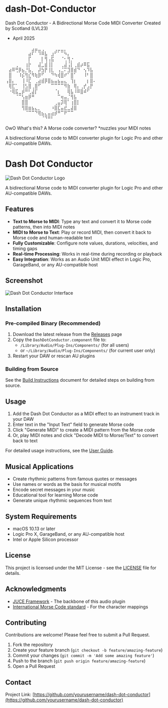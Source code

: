 # dash-Dot-Conductor
Dash Dot Conductor - A Bidirectional Morse Code MIDI Converter
Created by Scotland (LVL23)
 - April 2025

⠀⠀⠀⠀⠀⠀⠀⠀⣠⣤⣀⢀⠀⠀⠀⢀⣀⣀⡀⠀⠀⠀⠀⠀⠀⠀⠀⠀
⠀⠀⠀⠀⠀⠀⠀⣴⠏⠁⠹⠿⣧⠀⣰⠋⠁⠉⠳⡄⠀⠀⠀⠀⠀⠀⠀⠀
⠀⠀⠀⠀⠀⠀⠀⡏⠀⠀⠀⡇⢻⢠⣯⠀⠀⠈⢂⢻⡐⠀⠀⠀⠀⠀⠀⠀
⠀⠀⠀⢀⠀⠀⢰⡗⠀⠀⣼⣁⣾⢸⡇⠀⠀⢀⣼⢨⡇⢀⣾⡴⠿⣯⠀⠀
⠀⣴⠿⢛⡿⣦⡘⣧⡀⠀⡼⣳⡟⢸⣇⠀⢠⣈⠍⣹⣿⣾⠙⠀⢢⠹⣧⠀
⠀⣿⠀⠀⠸⡮⢻⣎⠻⢷⡿⠋⠀⠀⠙⠳⢾⣿⠞⠁⣿⠁⠀⠀⠸⠃⣿⠀
⢠⣿⡄⠀⠀⢸⠸⣏⠀⢀⣴⣾⡿⣿⣦⣤⣦⣤⣄⠀⢹⡆⠀⠀⠀⡆⣿⠄
⠀⢿⣏⠁⠀⢸⣣⣿⢀⣿⠋⠀⠀⠀⠉⠉⠉⠉⠻⣷⠀⢿⡄⢀⡞⣠⡟⠀
⠀⠐⢿⣯⣀⡾⠛⢃⣼⡏⠀⠀⠀⠀⠀⠈⡆⠀⠀⢿⣧⠸⠿⣿⠾⠋⠀⠀
⠀⠀⠀⠈⠉⢣⣶⡿⠛⠀⠀⠀⠀⠀⠀⠀⠉⢶⣤⡈⢻⣧⠀⠀⠀⠀⠀⠀
⠀⠀⠀⠀⠀⣿⣿⠀⠀⠀⠀⠀⠀⠀⠀⢀⣤⡽⢿⠁⢰⣿⡇⠀⠀⠀⠀⠀
⠀⠀⠀⠀⠀⢻⣿⣶⣦⣄⡀⠀⠀⠀⠰⣿⣏⣤⣞⣀⣼⣿⠀⠀⠀⠀⠀⠀
⠀⠀⠀⠀⠀⠀⠈⠉⠉⠙⢿⣦⣄⣤⣴⡾⠛⠉⠟⠉⠉⠀⠀⠀⠀⠀⠀⠀
⠀⠀⠀⠀⠀⠀⠀⠀⠀⠀⠀⠈⠙⠛⠃⠀⠀⠀⠀⠀⠀⠀⠀⠀⠀⠀⠀⠀


OwO What's this? A Morse code converter? *nuzzles your MIDI notes

A bidirectional Morse code to MIDI converter plugin for Logic Pro and other AU-compatible DAWs.

# Dash Dot Conductor

![Dash Dot Conductor Logo](docs/logo.png)

A bidirectional Morse code to MIDI converter plugin for Logic Pro and other AU-compatible DAWs.

## Features

- **Text to Morse to MIDI**: Type any text and convert it to Morse code patterns, then into MIDI notes
- **MIDI to Morse to Text**: Play or record MIDI, then convert it back to Morse code and human-readable text
- **Fully Customizable**: Configure note values, durations, velocities, and timing gaps
- **Real-time Processing**: Works in real-time during recording or playback
- **Easy Integration**: Works as an Audio Unit MIDI effect in Logic Pro, GarageBand, or any AU-compatible host

## Screenshot

![Dash Dot Conductor Interface](docs/screenshot.png)

## Installation

### Pre-compiled Binary (Recommended)

1. Download the latest release from the [Releases](https://github.com/yourusername/dash-dot-conductor/releases) page
2. Copy the `DashDotConductor.component` file to:
   - `/Library/Audio/Plug-Ins/Components/` (for all users)
   - or `~/Library/Audio/Plug-Ins/Components/` (for current user only)
3. Restart your DAW or rescan AU plugins

### Building from Source

See the [Build Instructions](docs/BUILD.md) document for detailed steps on building from source.

## Usage

1. Add the Dash Dot Conductor as a MIDI effect to an instrument track in your DAW
2. Enter text in the "Input Text" field to generate Morse code
3. Click "Generate MIDI" to create a MIDI pattern from the Morse code
4. Or, play MIDI notes and click "Decode MIDI to Morse/Text" to convert back to text

For detailed usage instructions, see the [User Guide](docs/USER_GUIDE.md).

## Musical Applications

- Create rhythmic patterns from famous quotes or messages
- Use names or words as the basis for musical motifs
- Encode secret messages in your music
- Educational tool for learning Morse code
- Generate unique rhythmic sequences from text

## System Requirements

- macOS 10.13 or later
- Logic Pro X, GarageBand, or any AU-compatible host
- Intel or Apple Silicon processor

## License

This project is licensed under the MIT License - see the [LICENSE](LICENSE) file for details.

## Acknowledgments

- [JUCE Framework](https://juce.com/) - The backbone of this audio plugin
- [International Morse Code standard](https://en.wikipedia.org/wiki/Morse_code) - For the character mappings

## Contributing

Contributions are welcome! Please feel free to submit a Pull Request.

1. Fork the repository
2. Create your feature branch (`git checkout -b feature/amazing-feature`)
3. Commit your changes (`git commit -m 'Add some amazing feature'`)
4. Push to the branch (`git push origin feature/amazing-feature`)
5. Open a Pull Request

## Contact

Project Link: [https://github.com/yourusername/dash-dot-conductor](https://github.com/yourusername/dash-dot-conductor)

